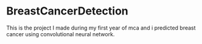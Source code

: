 # BreastCancerDetection
This is the project I made during my first year of mca and i predicted breast cancer using convolutional neural network.
